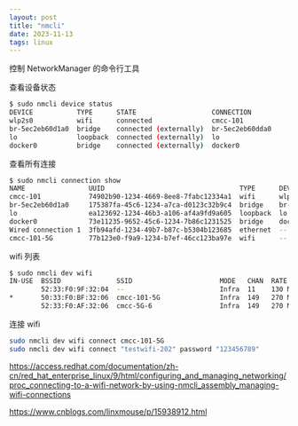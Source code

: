 ```yaml
---
layout: post
title: "nmcli"
date: 2023-11-13
tags: linux
---
```


控制 NetworkManager 的命令行工具

查看设备状态

```bash
$ sudo nmcli device status
DEVICE           TYPE      STATE                   CONNECTION      
wlp2s0           wifi      connected               cmcc-101      
br-5ec2eb60d1a0  bridge    connected (externally)  br-5ec2eb60dda0 
lo               loopback  connected (externally)  lo              
docker0          bridge    connected (externally)  docker0         
```

查看所有连接

```bash
$ sudo nmcli connection show
NAME                UUID                                  TYPE      DEVICE          
cmcc-101            74902b90-1234-4669-8ee8-7fabc12334a1  wifi      wlp2s0          
br-5ec2eb60d1a0     175387fa-45c6-1234-a7ca-d0123c32b9c4  bridge    br-5ec2eb60dda0 
lo                  ea123692-1234-46b3-a106-af4a9fd9a605  loopback  lo              
docker0             73e11235-9652-45c6-1234-7b86c1231525  bridge    docker0         
Wired connection 1  3fb94afd-1234-49b7-b87c-b5304b123685  ethernet  --              
cmcc-101-5G         77b123e0-f9a9-1234-b7ef-46cc123ba97e  wifi      --          
```

wifi 列表

```bash
$ sudo nmcli dev wifi
IN-USE  BSSID              SSID                      MODE   CHAN  RATE        SIGNAL  BARS  SECURITY  
        52:33:F0:9F:32:04  --                        Infra  11    130 Mbit/s  100     ▂▄▆█  WPA2      
*       50:33:F0:BF:32:06  cmcc-101-5G               Infra  149   270 Mbit/s  100     ▂▄▆█  WPA1 WPA2 
        52:33:F0:AF:32:06  cmcc-5G-6                 Infra  149   270 Mbit/s  100     ▂▄▆█  WPA2      
```

连接 wifi

```bash
sudo nmcli dev wifi connect cmcc-101-5G
sudo nmcli dev wifi connect "testwifi-202" password "123456789"
```

https://access.redhat.com/documentation/zh-cn/red_hat_enterprise_linux/9/html/configuring_and_managing_networking/proc_connecting-to-a-wifi-network-by-using-nmcli_assembly_managing-wifi-connections

https://www.cnblogs.com/linxmouse/p/15938912.html